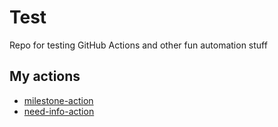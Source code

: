 # Test
Repo for testing GitHub Actions and other fun automation stuff

## My actions
- [milestone-action](https://github.com/benelan/milestone-action)
- [need-info-action](https://github.com/benelan/need-info-action)
